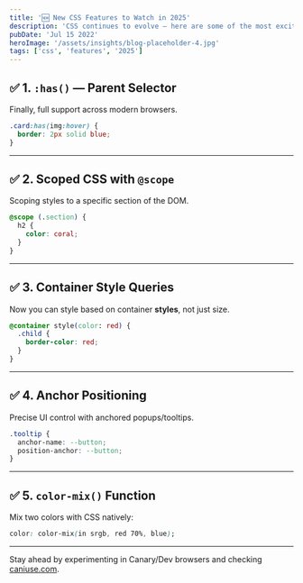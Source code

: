 ```yaml
---
title: '🆕 New CSS Features to Watch in 2025'
description: 'CSS continues to evolve — here are some of the most exciting features landing (or expanding support) in 2025:'
pubDate: 'Jul 15 2022'
heroImage: '/assets/insights/blog-placeholder-4.jpg'
tags: ['css', 'features', '2025']
---
```


## ✅ 1. `:has()` — Parent Selector

Finally, full support across modern browsers.

```css
.card:has(img:hover) {
  border: 2px solid blue;
}
```

---

## ✅ 2. Scoped CSS with `@scope`

Scoping styles to a specific section of the DOM.

```css
@scope (.section) {
  h2 {
    color: coral;
  }
}
```

---

## ✅ 3. Container Style Queries

Now you can style based on container **styles**, not just size.

```css
@container style(color: red) {
  .child {
    border-color: red;
  }
}
```

---

## ✅ 4. Anchor Positioning

Precise UI control with anchored popups/tooltips.

```css
.tooltip {
  anchor-name: --button;
  position-anchor: --button;
}
```

---

## ✅ 5. `color-mix()` Function

Mix two colors with CSS natively:

```css
color: color-mix(in srgb, red 70%, blue);
```

---

Stay ahead by experimenting in Canary/Dev browsers and checking [caniuse.com](https://caniuse.com).